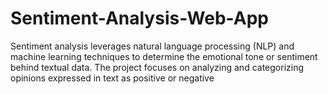 # Sentiment-Analysis-Web-App
Sentiment analysis leverages natural language processing (NLP) and machine learning techniques to determine the emotional tone or sentiment behind textual data. The project focuses on analyzing and categorizing opinions expressed in text as positive or negative
